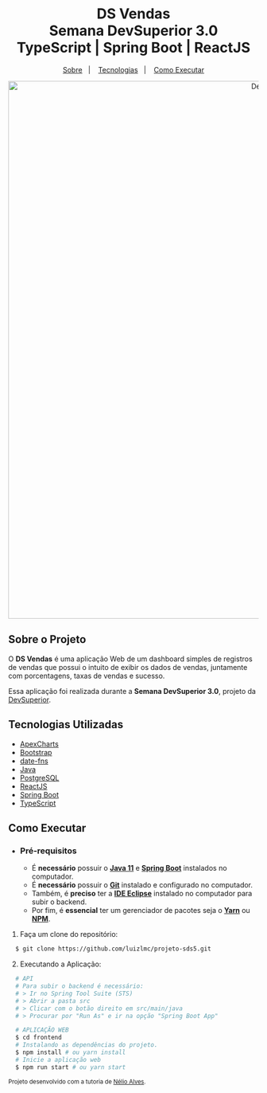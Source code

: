 <h1 align="center">
    <strong>DS Vendas</strong>
    <br>Semana DevSuperior 3.0<br/>
    TypeScript | Spring Boot | ReactJS
</h1>

<p align="center">
    <a href="#sobre-o-projeto">Sobre</a>&nbsp;&nbsp;&nbsp;|&nbsp;&nbsp;&nbsp;
    <a href="#tecnologias-utilizadas">Tecnologias</a>&nbsp;&nbsp;&nbsp;|&nbsp;&nbsp;&nbsp;
    <a href="#como-executar">Como Executar</a>
</p>

<p align="center">
    <img alt="Design do Projeto" width="1080px" src="https://user-images.githubusercontent.com/77021623/150206243-f480df20-9047-491a-8c48-52a3f6478ae1.jpg" />
<p>

## Sobre o Projeto

O **DS Vendas** é uma aplicação Web de um dashboard simples de registros de vendas que possui o intuito de exibir os dados de vendas, juntamente com porcentagens, taxas de vendas e sucesso.

Essa aplicação foi realizada durante a **Semana DevSuperior 3.0**, projeto da [DevSuperior](https://devsuperior.com.br/).

## Tecnologias Utilizadas

- [ApexCharts](https://apexcharts.com/)
- [Bootstrap](https://getbootstrap.com/)
- [date-fns](https://date-fns.org/)
- [Java](https://java.com/)
- [PostgreSQL](https://www.postgresql.org/)
- [ReactJS](https://reactjs.org/)
- [Spring Boot](https://spring.io/)
- [TypeScript](https://www.typescriptlang.org/)

## Como Executar

- ### **Pré-requisitos**

  - É **necessário** possuir o **[Java 11](https://java.com/)** e **[Spring Boot](https://spring.io/)** instalados no computador.
  - É **necessário** possuir o **[Git](https://git-scm.com/)** instalado e configurado no computador.
  - Também, é **preciso** ter a **[IDE Eclipse](https://spring.io/tools)** instalado no computador para subir o backend.
  - Por fim, é **essencial** ter um gerenciador de pacotes seja o **[Yarn](https://yarnpkg.com/)** ou **[NPM](https://www.npmjs.com/)**.

1. Faça um clone do repositório:

```sh
  $ git clone https://github.com/luizlmc/projeto-sds5.git
```

2. Executando a Aplicação:

```sh
  # API
  # Para subir o backend é necessário:
  # > Ir no Spring Tool Suite (STS)
  # > Abrir a pasta src
  # > Clicar com o botão direito em src/main/java
  # > Procurar por "Run As" e ir na opção "Spring Boot App"

  # APLICAÇÃO WEB
  $ cd frontend
  # Instalando as dependências do projeto.
  $ npm install # ou yarn install
  # Inicie a aplicação web
  $ npm run start # ou yarn start
```


<sup>Projeto desenvolvido com a tutoria de [Nélio Alves](https://github.com/acenelio).</sup>
